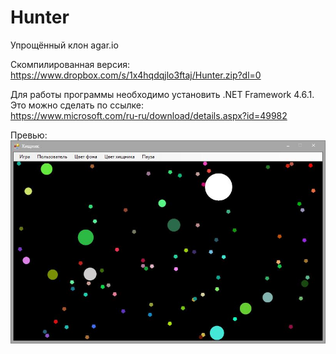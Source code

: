 # Hunter
Упрощённый клон agar.io

Скомпилированная версия:<br />
https://www.dropbox.com/s/1x4hqdqjlo3ftaj/Hunter.zip?dl=0

Для работы программы необходимо установить .NET Framework 4.6.1. Это можно сделать по ссылке:<br />
https://www.microsoft.com/ru-ru/download/details.aspx?id=49982

Превью:<br />
![alt Preview](https://raw.githubusercontent.com/DrXak/Hunter/master/Preview.JPG)
